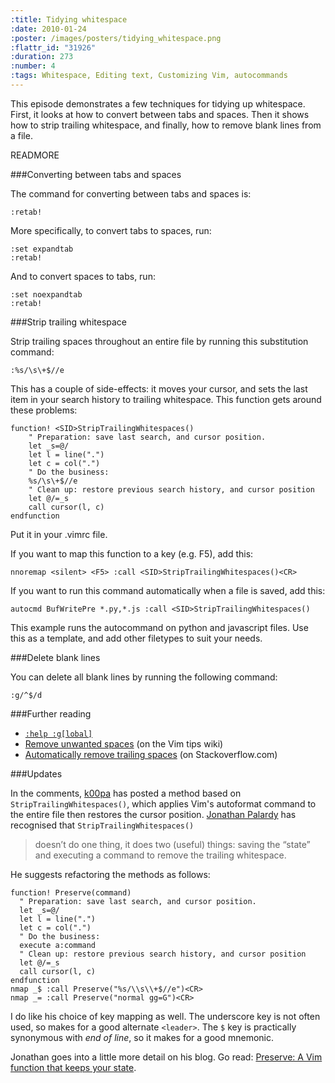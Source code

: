 ```yaml
--- 
:title: Tidying whitespace
:date: 2010-01-24
:poster: /images/posters/tidying_whitespace.png
:flattr_id: "31926"
:duration: 273
:number: 4
:tags: Whitespace, Editing text, Customizing Vim, autocommands
---
```


This episode demonstrates a few techniques for tidying up whitespace.  First, it looks at how to convert between tabs and spaces. Then it shows how to strip trailing whitespace, and finally, how to remove blank lines from a file.


READMORE


###Converting between tabs and spaces


The command for converting between tabs and spaces is:

```viml
:retab!
```

More specifically, to convert tabs to spaces, run:

```viml
:set expandtab
:retab!
```

And to convert spaces to tabs, run:

```viml
:set noexpandtab
:retab!
```

###Strip trailing whitespace

Strip trailing spaces throughout an entire file by running this
substitution command:

```viml
:%s/\s\+$//e
```

This has a couple of side-effects: it moves your cursor, and sets the
last item in your search history to trailing whitespace. This function
gets around these problems:

```viml
function! <SID>StripTrailingWhitespaces()
    " Preparation: save last search, and cursor position.
    let _s=@/
    let l = line(".")
    let c = col(".")
    " Do the business:
    %s/\s\+$//e
    " Clean up: restore previous search history, and cursor position
    let @/=_s
    call cursor(l, c)
endfunction
```

Put it in your .vimrc file.

If you want to map this function to a key (e.g. F5), add this:

```viml
nnoremap <silent> <F5> :call <SID>StripTrailingWhitespaces()<CR>
```

If you want to run this command automatically when a file is saved,
add this:

```viml
autocmd BufWritePre *.py,*.js :call <SID>StripTrailingWhitespaces()
```

This example runs the autocommand on python and javascript files. Use
this as a template, and add other filetypes to suit your needs.

###Delete blank lines

You can delete all blank lines by running the following command:

```viml
:g/^$/d
```

###Further reading

* [`:help :g[lobal]`][global]
* [Remove unwanted spaces][trailing] (on the Vim tips wiki)
* [Automatically remove trailing spaces][autostrip] (on Stackoverflow.com)

###Updates

In the comments, [k00pa][gindent] has posted a method based on
`StripTrailingWhitespaces()`, which applies Vim's autoformat command to the
entire file then restores the cursor position. [Jonathan Palardy][refactor]
has recognised that `StripTrailingWhitespaces()`

> doesn’t do one thing, it does two (useful) things: saving the “state” and
> executing a command to remove the trailing whitespace.

He suggests refactoring the methods as follows:

```viml
function! Preserve(command)
  " Preparation: save last search, and cursor position.
  let _s=@/
  let l = line(".")
  let c = col(".")
  " Do the business:
  execute a:command
  " Clean up: restore previous search history, and cursor position
  let @/=_s
  call cursor(l, c)
endfunction 
nmap _$ :call Preserve("%s/\\s\\+$//e")<CR>
nmap _= :call Preserve("normal gg=G")<CR>
```

I do like his choice of key mapping as well. The underscore key is not often
used, so makes for a good alternate `<leader>`. The `$` key is practically
synonymous with *end of line*, so it makes for a good mnemonic.

Jonathan goes into a little more detail on his blog. Go read: [Preserve: A
Vim function that keeps your state][refactor].

[global]: http://vimdoc.sourceforge.net/htmldoc/repeat.html#:global
[trailing]: http://vim.wikia.com/wiki/Remove_unwanted_spaces
[autostrip]: http://stackoverflow.com/questions/356126/how-can-you-automatically-remove-trailing-whitespace-in-vim
[gindent]: http://vimcasts.org/episodes/tidying-whitespace/?success#comment-37459247
[refactor]: http://technotales.wordpress.com/2010/03/31/preserve-a-vim-function-that-keeps-your-state/
